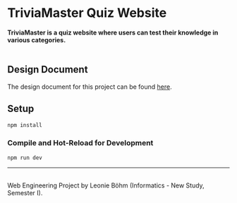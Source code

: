 # TriviaMaster Quiz Website
**TriviaMaster is a quiz website where users can test their knowledge in various categories.** <br><br>
## Design Document
The design document for this project can be found [here]([https://docs.google.com/document/d/1W9Cf1e8t1qX-pEsmJM8EjdCbqPqOvymKfxUeBr6FWV4/edit?tab=t.0](https://docs.google.com/document/d/1W9Cf1e8t1qX-pEsmJM8EjdCbqPqOvymKfxUeBr6FWV4/edit?usp=sharing)).

## Setup

```sh
npm install
```

### Compile and Hot-Reload for Development

```sh
npm run dev
```
<hr><br>
Web Engineering Project by Leonie Böhm (Informatics - New Study, Semester I).
